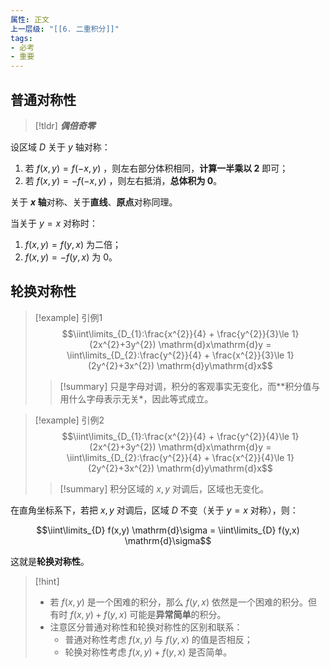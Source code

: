 ```yaml
---
属性: 正文
上一层级: "[[6. 二重积分]]"
tags:
- 必考
- 重要
---
```


## 普通对称性

> [!tldr] 
> ***偶倍奇零***

设区域 $D$  关于 $y$ 轴对称：

1. 若 $f(x,y) = f(-x, y)$ ，则左右部分体积相同，**计算一半乘以 $2$** 即可；
2. 若 $f(x,y) = -f(-x, y)$  ，则左右抵消，**总体积为 $0$**。

关于 **$x$ 轴**对称、关于**直线**、**原点**对称同理。

当关于 $y = x$ 对称时：

1. $f(x,y) = f(y,x)$ 为二倍；
2. $f(x,y) = -f(y,x)$ 为 $0$。

## 轮换对称性

> [!example] 引例1
> $$\iint\limits_{D_{1}:\frac{x^{2}}{4} + \frac{y^{2}}{3}\le 1} (2x^{2}+3y^{2}) \mathrm{d}x\mathrm{d}y = \iint\limits_{D_{2}:\frac{y^{2}}{4} + \frac{x^{2}}{3}\le 1} (2y^{2}+3x^{2}) \mathrm{d}y\mathrm{d}x$$
> > [!summary] 
> > 只是字母对调，积分的客观事实无变化，而**积分值与用什么字母表示无关*，因此等式成立。

> [!example] 引例2
> $$\iint\limits_{D_{1}:\frac{x^{2}}{4} + \frac{y^{2}}{4}\le 1} (2x^{2}+3y^{2}) \mathrm{d}x\mathrm{d}y = \iint\limits_{D_{2}:\frac{y^{2}}{4} + \frac{x^{2}}{4}\le 1} (2y^{2}+3x^{2}) \mathrm{d}y\mathrm{d}x$$
> > [!summary] 
> > 积分区域的 $x,y$ 对调后，区域也无变化。

在直角坐标系下，若把 $x,y$ 对调后，区域 $D$ 不变（关于 $y=x$ 对称），则：

$$\iint\limits_{D} f(x,y) \mathrm{d}\sigma = \iint\limits_{D} f(y,x) \mathrm{d}\sigma$$

这就是**轮换对称性**。

> [!hint] 
> - 若 $f(x,y)$ 是一个困难的积分，那么 $f(y,x)$ 依然是一个困难的积分。但有时 $f(x,y) + f(y,x)$ 可能是**异常简单**的积分。
> - 注意区分普通对称性和轮换对称性的区别和联系：
> 	- 普通对称性考虑 $f(x,y)$ 与 $f(y,x)$ 的值是否相反；
> 	- 轮换对称性考虑 $f(x,y) + f(y,x)$ 是否简单。